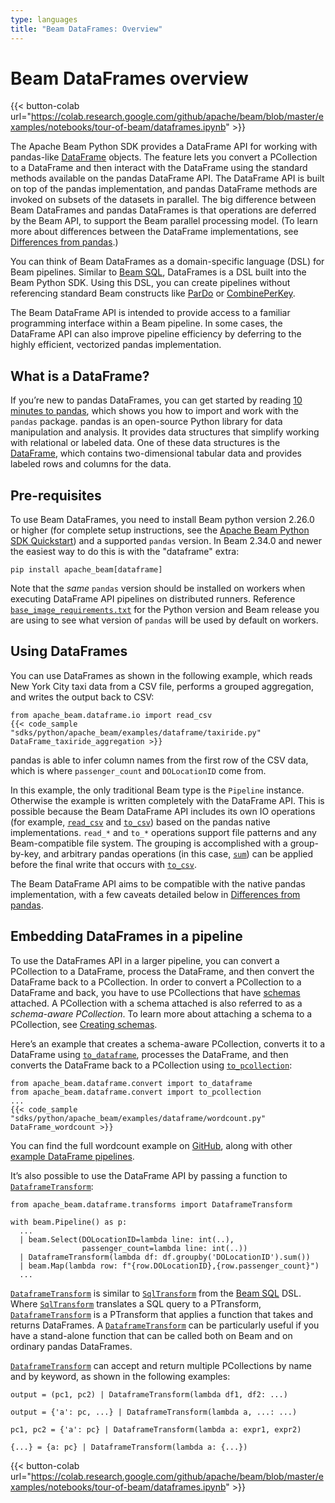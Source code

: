 ```yaml
---
type: languages
title: "Beam DataFrames: Overview"
---
```

<!--
Licensed under the Apache License, Version 2.0 (the "License");
you may not use this file except in compliance with the License.
You may obtain a copy of the License at

http://www.apache.org/licenses/LICENSE-2.0

Unless required by applicable law or agreed to in writing, software
distributed under the License is distributed on an "AS IS" BASIS,
WITHOUT WARRANTIES OR CONDITIONS OF ANY KIND, either express or implied.
See the License for the specific language governing permissions and
limitations under the License.
-->

# Beam DataFrames overview

{{< button-colab url="https://colab.research.google.com/github/apache/beam/blob/master/examples/notebooks/tour-of-beam/dataframes.ipynb" >}}

The Apache Beam Python SDK provides a DataFrame API for working with pandas-like [DataFrame](https://pandas.pydata.org/pandas-docs/stable/reference/api/pandas.DataFrame.html) objects. The feature lets you convert a PCollection to a DataFrame and then interact with the DataFrame using the standard methods available on the pandas DataFrame API. The DataFrame API is built on top of the pandas implementation, and pandas DataFrame methods are invoked on subsets of the datasets in parallel. The big difference between Beam DataFrames and pandas DataFrames is that operations are deferred by the Beam API, to support the Beam parallel processing model. (To learn more about differences between the DataFrame implementations, see [Differences from pandas](/documentation/dsls/dataframes/differences-from-pandas/).)

You can think of Beam DataFrames as a domain-specific language (DSL) for Beam pipelines. Similar to [Beam SQL](https://beam.apache.org/documentation/dsls/sql/overview/), DataFrames is a DSL built into the Beam Python SDK. Using this DSL, you can create pipelines without referencing standard Beam constructs like [ParDo](https://beam.apache.org/documentation/transforms/python/elementwise/pardo/) or [CombinePerKey](https://beam.apache.org/documentation/transforms/python/aggregation/combineperkey/).

The Beam DataFrame API is intended to provide access to a familiar programming interface within a Beam pipeline. In some cases, the DataFrame API can also improve pipeline efficiency by deferring to the highly efficient, vectorized pandas implementation.

## What is a DataFrame?

If you’re new to pandas DataFrames, you can get started by reading [10 minutes to pandas](https://pandas.pydata.org/pandas-docs/stable/user_guide/10min.html), which shows you how to import and work with the `pandas` package. pandas is an open-source Python library for data manipulation and analysis. It provides data structures that simplify working with relational or labeled data. One of these data structures is the [DataFrame](https://pandas.pydata.org/pandas-docs/stable/reference/api/pandas.DataFrame.html), which contains two-dimensional tabular data and provides labeled rows and columns for the data.

## Pre-requisites

To use Beam DataFrames, you need to install Beam python version 2.26.0 or higher (for complete setup instructions, see the [Apache Beam Python SDK Quickstart](https://beam.apache.org/get-started/quickstart-py/)) and a supported `pandas` version. In Beam 2.34.0 and newer the easiest way to do this is with the "dataframe" extra:

```
pip install apache_beam[dataframe]
```

Note that the _same_ `pandas` version should be installed on workers when executing DataFrame API pipelines on distributed runners.  Reference [`base_image_requirements.txt`](https://github.com/apache/beam/blob/master/sdks/python/container/py38/base_image_requirements.txt) for the Python version and Beam release you are using to see what version of `pandas` will be used by default on workers.

## Using DataFrames
You can use DataFrames as shown in the following example, which reads New York City taxi data from a CSV file, performs a grouped aggregation, and writes the output back to CSV:

```
from apache_beam.dataframe.io import read_csv
{{< code_sample "sdks/python/apache_beam/examples/dataframe/taxiride.py" DataFrame_taxiride_aggregation >}}
```

pandas is able to infer column names from the first row of the CSV data, which is where `passenger_count` and `DOLocationID` come from.

In this example, the only traditional Beam type is the `Pipeline` instance. Otherwise the example is written completely with the DataFrame API. This is possible because the Beam DataFrame API includes its own IO operations (for example, [`read_csv`][pydoc_read_csv] and [`to_csv`][pydoc_to_csv]) based on the pandas native implementations. `read_*` and `to_*` operations support file patterns and any Beam-compatible file system. The grouping is accomplished with a group-by-key, and arbitrary pandas operations (in this case, [`sum`][pydoc_sum]) can be applied before the final write that occurs with [`to_csv`][pydoc_to_csv].

The Beam DataFrame API aims to be compatible with the native pandas implementation, with a few caveats detailed below in [Differences from pandas](/documentation/dsls/dataframes/differences-from-pandas/).

## Embedding DataFrames in a pipeline

To use the DataFrames API in a larger pipeline, you can convert a PCollection to a DataFrame, process the DataFrame, and then convert the DataFrame back to a PCollection. In order to convert a PCollection to a DataFrame and back, you have to use PCollections that have [schemas](https://beam.apache.org/documentation/programming-guide/#what-is-a-schema) attached. A PCollection with a schema attached is also referred to as a *schema-aware PCollection*. To learn more about attaching a schema to a PCollection, see [Creating schemas](https://beam.apache.org/documentation/programming-guide/#creating-schemas).

Here’s an example that creates a schema-aware PCollection, converts it to a DataFrame using [`to_dataframe`][pydoc_to_dataframe], processes the DataFrame, and then converts the DataFrame back to a PCollection using [`to_pcollection`][pydoc_to_pcollection]:

```
from apache_beam.dataframe.convert import to_dataframe
from apache_beam.dataframe.convert import to_pcollection
...
{{< code_sample "sdks/python/apache_beam/examples/dataframe/wordcount.py" DataFrame_wordcount >}}
```

You can find the full wordcount example on
[GitHub](https://github.com/apache/beam/blob/master/sdks/python/apache_beam/examples/dataframe/wordcount.py),
along with other [example DataFrame pipelines](https://github.com/apache/beam/blob/master/sdks/python/apache_beam/examples/dataframe/).

It’s also possible to use the DataFrame API by passing a function to [`DataframeTransform`][pydoc_DataframeTransform]:

```
from apache_beam.dataframe.transforms import DataframeTransform

with beam.Pipeline() as p:
  ...
  | beam.Select(DOLocationID=lambda line: int(..),
                passenger_count=lambda line: int(..))
  | DataframeTransform(lambda df: df.groupby('DOLocationID').sum())
  | beam.Map(lambda row: f"{row.DOLocationID},{row.passenger_count}")
  ...
```

[`DataframeTransform`][pydoc_DataframeTransform] is similar to [`SqlTransform`][pydoc_SqlTransform] from the [Beam SQL](https://beam.apache.org/documentation/dsls/sql/overview/) DSL. Where [`SqlTransform`][pydoc_SqlTransform] translates a SQL query to a PTransform, [`DataframeTransform`][pydoc_DataframeTransform] is a PTransform that applies a function that takes and returns DataFrames. A [`DataframeTransform`][pydoc_DataframeTransform] can be particularly useful if you have a stand-alone function that can be called both on Beam and on ordinary pandas DataFrames.

[`DataframeTransform`][pydoc_DataframeTransform] can accept and return multiple PCollections by name and by keyword, as shown in the following examples:

```
output = (pc1, pc2) | DataframeTransform(lambda df1, df2: ...)

output = {'a': pc, ...} | DataframeTransform(lambda a, ...: ...)

pc1, pc2 = {'a': pc} | DataframeTransform(lambda a: expr1, expr2)

{...} = {a: pc} | DataframeTransform(lambda a: {...})
```

[pydoc_read_csv]: https://beam.apache.org/releases/pydoc/current/apache_beam.dataframe.io.html#apache_beam.dataframe.io.read_csv
[pydoc_to_csv]: https://beam.apache.org/releases/pydoc/current/apache_beam.dataframe.frames.html#apache_beam.dataframe.frames.DeferredDataFrame.to_csv
[pydoc_sum]: https://beam.apache.org/releases/pydoc/current/apache_beam.dataframe.frames.html#apache_beam.dataframe.frames.DeferredDataFrame.sum
[pydoc_DataframeTransform]: https://beam.apache.org/releases/pydoc/current/apache_beam.dataframe.transforms.html#apache_beam.dataframe.transforms.DataframeTransform
[pydoc_SqlTransform]: https://beam.apache.org/releases/pydoc/current/apache_beam.transforms.sql.html#apache_beam.transforms.sql.SqlTransform
[pydoc_to_dataframe]: https://beam.apache.org/releases/pydoc/current/apache_beam.dataframe.convert.html#apache_beam.dataframe.convert.to_dataframe
[pydoc_to_pcollection]: https://beam.apache.org/releases/pydoc/current/apache_beam.dataframe.convert.html#apache_beam.dataframe.convert.to_pcollection

{{< button-colab url="https://colab.research.google.com/github/apache/beam/blob/master/examples/notebooks/tour-of-beam/dataframes.ipynb" >}}
